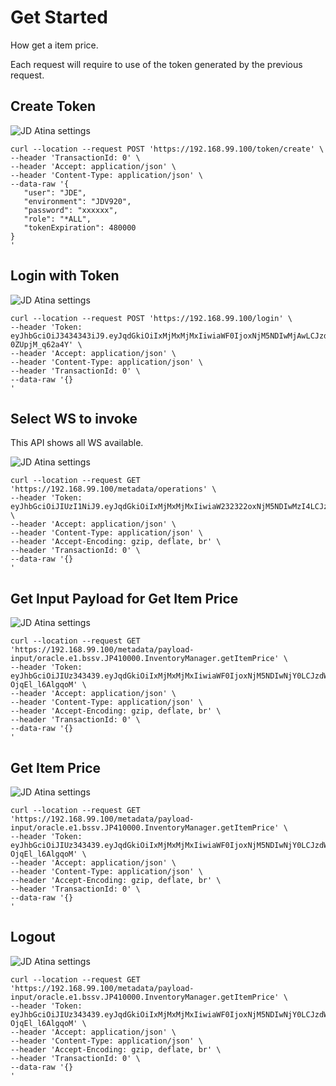 # Get Started #

How get a item price.

Each request will require to use of the token generated by the previous request.

## Create Token ##

 
![JD Atina settings](images/atina_login_jde_cred.png)

```cURL  
curl --location --request POST 'https://192.168.99.100/token/create' \
--header 'TransactionId: 0' \
--header 'Accept: application/json' \
--header 'Content-Type: application/json' \
--data-raw '{
   "user": "JDE",
   "environment": "JDV920",
   "password": "xxxxxx",
   "role": "*ALL",
   "tokenExpiration": 480000
}
'
``` 

## Login with Token ##


![JD Atina settings](images/atina-gs-login.png)

```cURL  
curl --location --request POST 'https://192.168.99.100/login' \
--header 'Token: eyJhbGciOiJ3434343iJ9.eyJqdGkiOiIxMjMxMjMxIiwiaWF0IjoxNjM5NDIwMjAwLCJzdWIiOiJTdWJqZWN0IiwiaXNzIjoiSXNzdWUiLCJ1c2VyIjoiSkRFIiwicGFzc3dvcmQiOiJtb2R1czIwMjAhIiw34352aXJvbm1lbnQiOiJKRFY5MjAiLCJyb2xlIjoiKkFMTCIsInNlc3Npb25JZCI6MTMyMzQzNTk2NCwiZXhwIjoxNjM5NDIzMjAwfQ.UPmXw9IoEvr0IWuX5JSPt8Vrs84sj-0ZUpjM_q62a4Y' \
--header 'Accept: application/json' \
--header 'Content-Type: application/json' \
--header 'TransactionId: 0' \
--data-raw '{}
'
``` 

## Select WS to invoke ##

This API shows all WS available.

![JD Atina settings](images/atina-gs-operations.png)

```cURL  
curl --location --request GET 'https://192.168.99.100/metadata/operations' \
--header 'Token: eyJhbGciOiJIUzI1NiJ9.eyJqdGkiOiIxMjMxMjMxIiwiaW232322oxNjM5NDIwMzI4LCJzdWIiOiJTdWJqZWN0IiwiaXNzIjoiSXNzdWUiLCJ1c2VyIjoiSkRFIiwicGFzc3dvcmQiOiJtb2R1czIwMjAhIiwiZW52aXJvbm1lbnQiOiJKRFY5MjAiLCJyb2xlIjoiKkFMTCIsInNlc3Npb25JZCI6MTMyMzQzNTk2NCwiZXhwIjoxNjM5NDIzMzI4fQ.afI_klbpktP2sEX68MzcLGL3bvewamqETPbcAtoJfHM' \
--header 'Accept: application/json' \
--header 'Content-Type: application/json' \
--header 'Accept-Encoding: gzip, deflate, br' \
--header 'TransactionId: 0' \
--data-raw '{}
'
``` 

## Get Input Payload for Get Item Price ##


![JD Atina settings](images/atina-gs-get-payload.png)

```cURL  
curl --location --request GET 'https://192.168.99.100/metadata/payload-input/oracle.e1.bssv.JP410000.InventoryManager.getItemPrice' \
--header 'Token: eyJhbGciOiJIUz343439.eyJqdGkiOiIxMjMxMjMxIiwiaWF0IjoxNjM5NDIwNjY0LCJzdWIiOiJTdWJqZWN0IiwiaXNzIjoiSXNzdWUiLCJ1c2VyIjoiSkRFIiwicGFzc3dvcmQiOiJtb2R1czIwMjAhIiwiZW52aXJvbm1lbnQiOiJKRFY5MjAiLCJyb2xlIjoiKkFMTCIsInNlc3Npb25JZCI6MTMyMzQzNTk2NCwiZXhwIjoxNjM5NDIzNjY0fQ.Qlup99NWRA_Uyhf4a0THV8yzC5Ua-OjqEl_l6AlgqoM' \
--header 'Accept: application/json' \
--header 'Content-Type: application/json' \
--header 'Accept-Encoding: gzip, deflate, br' \
--header 'TransactionId: 0' \
--data-raw '{}
'
``` 

## Get Item Price ##


![JD Atina settings](images/atina-gs-invoke.png)

```cURL  
curl --location --request GET 'https://192.168.99.100/metadata/payload-input/oracle.e1.bssv.JP410000.InventoryManager.getItemPrice' \
--header 'Token: eyJhbGciOiJIUz343439.eyJqdGkiOiIxMjMxMjMxIiwiaWF0IjoxNjM5NDIwNjY0LCJzdWIiOiJTdWJqZWN0IiwiaXNzIjoiSXNzdWUiLCJ1c2VyIjoiSkRFIiwicGFzc3dvcmQiOiJtb2R1czIwMjAhIiwiZW52aXJvbm1lbnQiOiJKRFY5MjAiLCJyb2xlIjoiKkFMTCIsInNlc3Npb25JZCI6MTMyMzQzNTk2NCwiZXhwIjoxNjM5NDIzNjY0fQ.Qlup99NWRA_Uyhf4a0THV8yzC5Ua-OjqEl_l6AlgqoM' \
--header 'Accept: application/json' \
--header 'Content-Type: application/json' \
--header 'Accept-Encoding: gzip, deflate, br' \
--header 'TransactionId: 0' \
--data-raw '{}
'
``` 

## Logout ##


![JD Atina settings](images/atina-gs-logout.png)

```cURL  
curl --location --request GET 'https://192.168.99.100/metadata/payload-input/oracle.e1.bssv.JP410000.InventoryManager.getItemPrice' \
--header 'Token: eyJhbGciOiJIUz343439.eyJqdGkiOiIxMjMxMjMxIiwiaWF0IjoxNjM5NDIwNjY0LCJzdWIiOiJTdWJqZWN0IiwiaXNzIjoiSXNzdWUiLCJ1c2VyIjoiSkRFIiwicGFzc3dvcmQiOiJtb2R1czIwMjAhIiwiZW52aXJvbm1lbnQiOiJKRFY5MjAiLCJyb2xlIjoiKkFMTCIsInNlc3Npb25JZCI6MTMyMzQzNTk2NCwiZXhwIjoxNjM5NDIzNjY0fQ.Qlup99NWRA_Uyhf4a0THV8yzC5Ua-OjqEl_l6AlgqoM' \
--header 'Accept: application/json' \
--header 'Content-Type: application/json' \
--header 'Accept-Encoding: gzip, deflate, br' \
--header 'TransactionId: 0' \
--data-raw '{}
'
``` 







 
 
